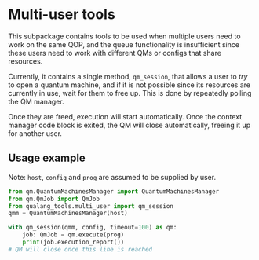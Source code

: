 # Multi-user tools

This subpackage contains tools to be used when multiple users need to work
on the same QOP, and the queue functionality is insufficient since these
users need to work with different QMs or configs that share resources.

Currently, it contains a single method, `qm_session`, that allows a user to _try_ to
open a quantum machine, and if it is not possible since its resources are currently in use,
wait for them to free up. This is done by repeatedly polling the QM manager.

Once they are freed, execution will start automatically.
Once the context manager code block is exited, the QM will close automatically, freeing it up
for another user.

## Usage example

Note: `host`, `config` and `prog` are assumed to be supplied by user.

```python
from qm.QuantumMachinesManager import QuantumMachinesManager
from qm.QmJob import QmJob
from qualang_tools.multi_user import qm_session
qmm = QuantumMachinesManager(host)

with qm_session(qmm, config, timeout=100) as qm:
    job: QmJob = qm.execute(prog)
    print(job.execution_report())
# QM will close once this line is reached    
    
```